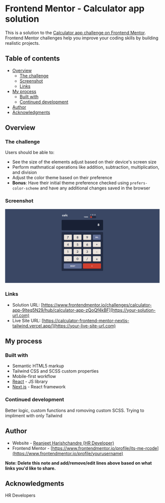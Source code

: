 # Frontend Mentor - Calculator app solution

This is a solution to the [Calculator app challenge on Frontend Mentor](https://www.frontendmentor.io/challenges/calculator-app-9lteq5N29). Frontend Mentor challenges help you improve your coding skills by building realistic projects.

## Table of contents

- [Overview](#overview)
  - [The challenge](#the-challenge)
  - [Screenshot](#screenshot)
  - [Links](#links)
- [My process](#my-process)
  - [Built with](#built-with)
  - [Continued development](#continued-development)
- [Author](#author)
- [Acknowledgments](#acknowledgments)

## Overview

### The challenge

Users should be able to:

- See the size of the elements adjust based on their device's screen size
- Perform mathmatical operations like addition, subtraction, multiplication, and division
- Adjust the color theme based on their preference
- **Bonus**: Have their initial theme preference checked using `prefers-color-scheme` and have any additional changes saved in the browser

### Screenshot

![](./screenshot.jpg)

### Links

- Solution URL: [https://www.frontendmentor.io/challenges/calculator-app-9lteq5N29/hub/calculator-app-zQoQf4kBF](https://your-solution-url.com)
- Live Site URL: [https://calculator-frontend-mentor-nextjs-tailwind.vercel.app/](https://your-live-site-url.com)

## My process

### Built with

- Semantic HTML5 markup
- Tailwind CSS and SCSS custom properties
- Mobile-first workflow
- [React](https://reactjs.org/) - JS library
- [Next.js](https://nextjs.org/) - React framework

### Continued development

Better logic, custom functions and romoving custom SCSS.
Trying to impliment with only Tailwind

## Author

- Website - [Reanjeet Harishchandre (HR Developer)](https://www.your-site.com)
- Frontend Mentor - [https://www.frontendmentor.io/profile/its-me-rcode](https://www.frontendmentor.io/profile/yourusername)

**Note: Delete this note and add/remove/edit lines above based on what links you'd like to share.**

## Acknowledgments

HR Developers
